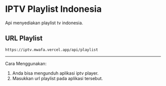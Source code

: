 # IPTV Playlist Indonesia

Api menyediakan playlist tv indonesia.

## URL Playlist
```
https://iptv.mwafa.vercel.app/api/playlist
```
---
Cara Menggunakan:
1. Anda bisa mengunduh aplikasi iptv player.
2. Masukkan url playlist pada aplikasi tersebut. 